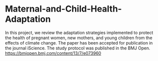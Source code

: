 # Maternal-and-Child-Health-Adaptation
In this project, we review the adaptation strategies implemented to protect the health of pregnant women, new mothers, and young children from the effects of climate change. The paper has been accepted for publication in the journal iScience. The study protocol was published in the BMJ Open. https://bmjopen.bmj.com/content/13/7/e073960
